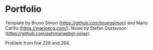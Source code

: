 # Portfolio
Template by Bruno Simon (https://github.com/brunosimon) and Mario Carillo (https://marioecg.com/).
Noise by Stefan Gustavson (https://github.com/ashima/webgl-noise).

Problem from line 229 and 264.
